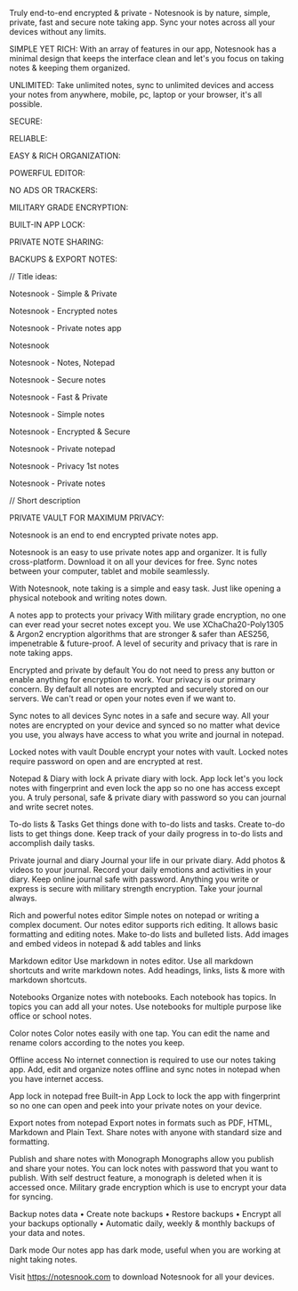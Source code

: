 Truly end-to-end encrypted & private - Notesnook is by nature, simple, private, fast and secure note taking app. Sync your notes across all your devices without any limits.

SIMPLE YET RICH: With an array of features in our app, Notesnook has a minimal design that keeps the interface clean and let's you focus on taking notes & keeping them organized.

UNLIMITED: Take unlimited notes, sync to unlimited devices and access your notes from anywhere, mobile, pc, laptop or your browser, it's all possible.

SECURE: 

RELIABLE: 

EASY & RICH ORGANIZATION:

POWERFUL EDITOR:

NO ADS OR TRACKERS:

MILITARY GRADE ENCRYPTION:

BUILT-IN APP LOCK:

PRIVATE NOTE SHARING:

BACKUPS & EXPORT NOTES:


// Title ideas:

Notesnook - Simple & Private

Notesnook - Encrypted notes

Notesnook - Private notes app

Notesnook

Notesnook - Notes, Notepad

Notesnook - Secure notes

Notesnook - Fast & Private

Notesnook - Simple notes

Notesnook - Encrypted & Secure

Notesnook - Private notepad

Notesnook - Privacy 1st notes

Notesnook - Private notes

// Short description












PRIVATE VAULT FOR MAXIMUM PRIVACY:






Notesnook is an end to end encrypted private notes app. 

Notesnook is an easy to use private notes app and organizer. It is fully cross-platform. Download it on all your devices for free. Sync notes between your computer, tablet and mobile seamlessly.

With Notesnook, note taking is a simple and easy task. Just like opening a physical notebook and writing notes down. 

A notes app to protects your privacy
With military grade encryption, no one can ever read your secret notes except you. We use XChaCha20-Poly1305 & Argon2 encryption algorithms that are stronger & safer than AES256, impenetrable & future-proof. A level of security and privacy that is rare in note taking apps.

Encrypted and private by default
You do not need to press any button or enable anything for encryption to work. Your privacy is our primary concern. By default all notes are encrypted and securely stored on our servers. We can't read or open your notes even if we want to. 

Sync notes to all devices
Sync notes in a safe and secure way. All your notes are encrypted on your device and synced so no matter what device you use, you always have access to what you write and journal in notepad.

Locked notes with vault
Double encrypt your notes with vault. Locked notes require password on open and are encrypted at rest.

Notepad & Diary with lock
A private diary with lock. App lock let's you lock notes with fingerprint and even lock the app so no one has access except you. A truly personal, safe & private diary with password so you can journal and write secret notes.

To-do lists & Tasks
Get things done with to-do lists and tasks. Create to-do lists to get things done. Keep track of your daily progress in to-do lists and accomplish daily tasks.

Private journal and diary
Journal your life in our private diary. Add photos & videos to your journal. Record your daily emotions and activities in your diary. Keep online journal safe with password. Anything you write or express is secure with military strength encryption. Take your journal always.

Rich and powerful notes editor
Simple notes on notepad or writing a complex document. Our notes editor supports rich editing. It allows basic formatting and editing notes. Make to-do lists and bulleted lists. Add images and embed videos in notepad & add tables and links

Markdown editor
Use markdown in notes editor. Use all markdown shortcuts and write markdown notes. Add headings, links, lists & more with markdown shortcuts. 

Notebooks
Organize notes with notebooks. Each notebook has topics. In topics you can add all your notes. Use notebooks for multiple purpose like office or school notes.

Color notes
Color notes easily with one tap. You can edit the name and rename colors according to the notes you keep. 

Offline access
No internet connection is required to use our notes taking app. Add, edit and organize notes offline and sync notes in notepad when you have internet access.

App lock in notepad free
Built-in App Lock to lock the app with fingerprint so no one can open and peek into your private notes on your device.

Export notes from notepad
Export notes in formats such as PDF, HTML, Markdown and Plain Text. Share notes with anyone with standard size and formatting.

Publish and share notes with Monograph
Monographs allow you publish and share your notes. You can lock notes with password that you want to publish. With self destruct feature, a monograph is deleted when it is accessed once. Military grade encryption which is use to encrypt your data for syncing.

Backup notes data
• Create note backups
• Restore backups
• Encrypt all your backups optionally
• Automatic daily, weekly & monthly backups of your data and notes.

Dark mode
Our notes app has dark mode, useful when you are working at night taking notes.

Visit https://notesnook.com to download Notesnook for all your devices.